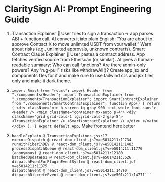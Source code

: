# ClaritySign AI: Prompt Engineering Guide

1. Transaction Explainer 📝 User tries to sign a transaction → app parses ABI + function call. AI converts it into plain English: “You are about to approve Contract X to move unlimited USDT from your wallet.” Warn about risks (e.g., unlimited approvals, unknown contracts). Smart Contract Clause Explainer 📜 User pastes a contract address. App fetches verified source from Etherscan (or similar). AI gives a human-readable summary: Who can call functions? Are there admin-only powers? Any “rug-pull” risks like withdrawAll()? Create app.jsx and components files for it and make sure to use tailwind css and jsx files only and make it dark theme.

2. `import React from "react"; import Header from "./components/Header"; import TransactionExplainer from "./components/TransactionExplainer"; import SmartContractExplainer from "./components/SmartContractExplainer"; function App() { return ( <div className="min-h-screen bg-gray-900 text-white font-sans"> <Header /> <main className="container mx-auto p-4"> <div className="grid grid-cols-1 lg:grid-cols-2 gap-8"> <TransactionExplainer /> <SmartContractExplainer /> </div> </main> </div> ); } export default App;` Make frontend here better

3. ````POST http://localhost:8000/api/explain-transaction 500 (Internal Server Error)
   handleExplain @ TransactionExplainer.jsx:17
   executeDispatch @ react-dom_client.js?v=e5014211:11734
   runWithFiberInDEV @ react-dom_client.js?v=e5014211:1483
   processDispatchQueue @ react-dom_client.js?v=e5014211:11770
   (anonymous) @ react-dom_client.js?v=e5014211:12180
   batchedUpdates$1 @ react-dom_client.js?v=e5014211:2626
   dispatchEventForPluginEventSystem @ react-dom_client.js?v=e5014211:11875
   dispatchEvent @ react-dom_client.js?v=e5014211:14790
   dispatchDiscreteEvent @ react-dom_client.js?v=e5014211:14771```
   ````
